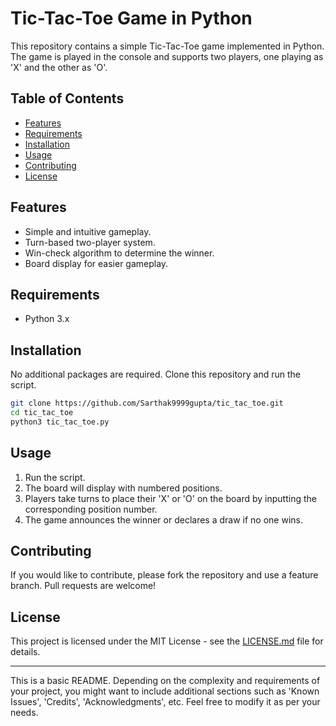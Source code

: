 # Tic-Tac-Toe Game in Python
This repository contains a simple Tic-Tac-Toe game implemented in Python. The game is played in the console and supports two players, one playing as 'X' and the other as 'O'.

## Table of Contents

- [Features](#features)
- [Requirements](#requirements)
- [Installation](#installation)
- [Usage](#usage)
- [Contributing](#contributing)
- [License](#license)

## Features

- Simple and intuitive gameplay.
- Turn-based two-player system.
- Win-check algorithm to determine the winner.
- Board display for easier gameplay.

## Requirements

- Python 3.x

## Installation

No additional packages are required. Clone this repository and run the script.

```bash
git clone https://github.com/Sarthak9999gupta/tic_tac_toe.git
cd tic_tac_toe
python3 tic_tac_toe.py
```

## Usage

1. Run the script.
2. The board will display with numbered positions.
3. Players take turns to place their 'X' or 'O' on the board by inputting the corresponding position number.
4. The game announces the winner or declares a draw if no one wins.

## Contributing

If you would like to contribute, please fork the repository and use a feature branch. Pull requests are welcome!

## License

This project is licensed under the MIT License - see the [LICENSE.md](LICENSE.md) file for details.

---
This is a basic README. Depending on the complexity and requirements of your project, you might want to include additional sections such as 'Known Issues', 'Credits', 'Acknowledgments', etc. Feel free to modify it as per your needs.
